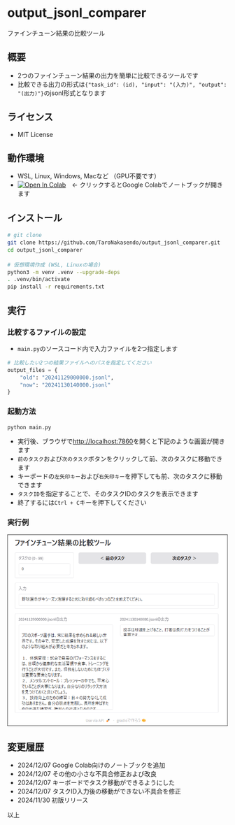 # output_jsonl_comparer
ファインチューン結果の比較ツール

## 概要

- 2つのファインチューン結果の出力を簡単に比較できるツールです
- 比較できる出力の形式は`{"task_id": (id), "input": "(入力)", "output": "(出力)"}`のjsonl形式となります

## ライセンス

- MIT License

## 動作環境

- WSL, Linux, Windows, Macなど （GPU不要です）
- [![Open In Colab](https://colab.research.google.com/assets/colab-badge.svg)](http://colab.research.google.com/github/TaroNakasendo/output_jsonl_comparer/blob/main/google_colab.ipynb)　← クリックするとGoogle Colabでノートブックが開きます

## インストール

```sh
# git clone
git clone https://github.com/TaroNakasendo/output_jsonl_comparer.git
cd output_jsonl_comparer

# 仮想環境作成 (WSL, Linuxの場合)
python3 -m venv .venv --upgrade-deps
. .venv/bin/activate
pip install -r requirements.txt
```

## 実行

### 比較するファイルの設定

- `main.py`のソースコード内で入力ファイルを2つ指定します

```py
# 比較したい2つの結果ファイルへのパスを指定してください
output_files = {
    "old": "20241129000000.jsonl",
    "now": "20241130140000.jsonl"
}
```

### 起動方法

```sh
python main.py
```

- 実行後、ブラウザで<http://localhost:7860>を開くと下記のような画面が開きます
- `前のタスク`および`次のタスク`ボタンをクリックして前、次のタスクに移動できます
- キーボードの`左矢印キー`および`右矢印キー`を押下しても前、次のタスクに移動できます
- `タスクID`を指定することで、そのタスクIDのタスクを表示できます
- 終了するには`Ctrl + C`キーを押下してください

### 実行例

![ファインチューン結果の比較ツール](image.png)


## 変更履歴

- 2024/12/07 Google Colab向けのノートブックを追加
- 2024/12/07 その他の小さな不具合修正および改良
- 2024/12/07 キーボードでタスク移動ができるようにした
- 2024/12/07 タスクID入力後の移動ができない不具合を修正
- 2024/11/30 初版リリース

以上